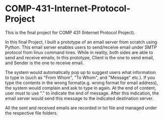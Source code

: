 # COMP-431-Internet-Protocol-Project

This is the final project for COMP 431 (Internet Protocol Project). 

In this final Project, I built a prototype of an email server from scratch using Python. This email server enables users to send/receive email under SMTP protocol from linux command lines. While in reality, both sides are able to send and receive emails; In this prototype, Client is the one to send email, and Sender is the one to receive email. 

The system would automatically pop up to suggest users what information to type in (such as "From Whom", "To Whom", and "Message" etc.). If you type the contents in the wrong format(e.g. wrong format for email address), the system would complain and ask to type in again. At the end of content, user must to use "." to indicate the end of message. After this indication, the email server would send this message to the indicated destination server. 

All the sent and received emails are recorded in txt file and managed under the respective file folders.
